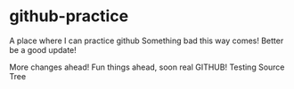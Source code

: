 # github-practice
A place where I can practice github
Something bad this way comes!
Better be a good update!

More changes ahead!
Fun things ahead, soon real GITHUB!
Testing Source Tree